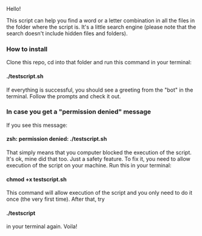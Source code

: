 Hello!

This script can help you find a word or a letter combination in all the files in the folder where the script is. It's a little search engine (please note that the search doesn't include hidden files and folders).

### How to install

Clone this repo, cd into that folder and run this command in your terminal:
#### ./testscript.sh
If everything is successful, you should see a greeting from the "bot" in the terminal. Follow the prompts and check it out.

### In case you get a "permission denied" message

If you see this message:
#### zsh: permission denied: ./testscript.sh
That simply means that you computer blocked the execution of the script. It's ok, mine did that too. Just a safety feature.
To fix it, you need to allow execution of the script on your machine. Run this in your terminal:
#### chmod +x testscript.sh
This command will allow execution of the script and you only need to do it once (the very first time). After that, try
#### ./testscript
in your terminal again. Voila!
